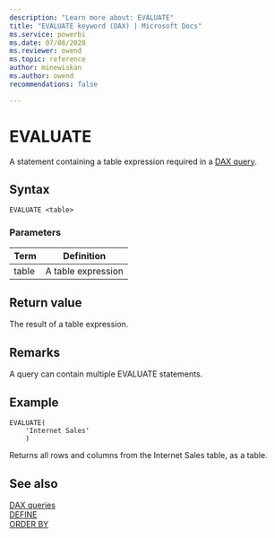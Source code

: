 ```yaml
---
description: "Learn more about: EVALUATE"
title: "EVALUATE keyword (DAX) | Microsoft Docs"
ms.service: powerbi 
ms.date: 07/08/2020
ms.reviewer: owend
ms.topic: reference
author: minewiskan
ms.author: owend 
recommendations: false

---
```

# EVALUATE
  
A statement containing a table expression required in a [DAX query](dax-queries.md).

## Syntax  
  
```dax
EVALUATE <table>  
```
  
### Parameters  
  
|Term|Definition|  
|--------|--------------|  
|table|A table expression|  
  
## Return value

The result of a table expression.

## Remarks

A query can contain multiple EVALUATE statements.

## Example

```dax
EVALUATE(
    'Internet Sales'
    )
```

Returns all rows and columns from the Internet Sales table, as a table.
  
## See also

[DAX queries](dax-queries.md)  
[DEFINE](define-statement-dax.md)  
[ORDER BY](orderby-statement-dax.md)
